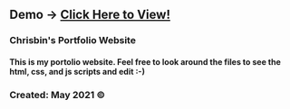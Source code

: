 ## Demo 	&#8594; <a href="https://chrisbin95.github.io/Portfolio/">Click Here to View!</a>

### Chrisbin's Portfolio Website

#### This is my portolio website. Feel free to look around the files to see the html, css, and js scripts and edit :-)

### Created: May 2021 &copy;
